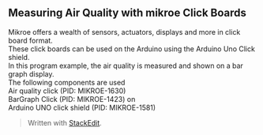 ﻿## Measuring Air Quality with mikroe Click Boards

Mikroe offers a wealth of sensors, actuators, displays and more in click board format.   
These click boards can be used on the Arduino using the Arduino Uno Click shield.  
In this program example, the air quality is measured and shown on a bar graph display.   
The following components are used  
   Air quality click (PID: MIKROE-1630)  
   BarGraph Click    (PID: MIKROE-1423) on  
   Arduino UNO click shield (PID: MIKROE-1581)


> Written with [StackEdit](https://stackedit.io/).

